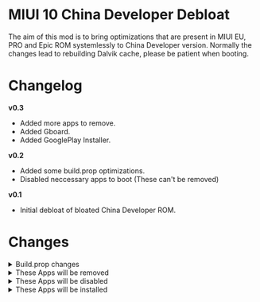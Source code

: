 
# MIUI 10 China Developer Debloat

The aim of this mod is to bring optimizations that are present in MIUI EU, PRO and Epic ROM systemlessly to China Developer version.
Normally the changes lead to rebuilding Dalvik cache, please be patient when booting.

# Changelog

**v0.3**
- Added more apps to remove.
- Added Gboard.
- Added GooglePlay Installer.

**v0.2**
- Added some build.prop optimizations.
- Disabled neccessary apps to boot (These can't be removed)

**v0.1**
- Initial debloat of bloated China Developer ROM.

# Changes

<details>
  <summary>Build.prop changes</summary>

  * Telephone ring delay
  * Faster Boot-Animation FPS
  * Better Responsiveness & Speed
  * Better background memory management
  * Setup DNS servers
  * Support For IPV4 and IPV6
  * Network buffer tuning
  * Enable Quick Power-On Mode To Reduce Boot-Time
  * Indicator Hack
  * Camera2API
  * Increase jpg quality to 100%
  * Debugging Notification turned off
</details>

<details>
  <summary>These Apps will be removed</summary>

* **AnalyticsCore** *(/system/app/AnalyticsCore)*
* **BasicDreams** *(/system/app/BasicDreams)*
* **BugReport** *(/system/app/BugReport)*
* **CloudService** *(/system/app/CloudService)*
* **Email** *(/system/app/Email)*
* **GameCenter** *(/system/app/GameCenter)*
* **HybridAccessory** *(/system/app/HybridAccessory)*
* **HybridPlatform** *(/system/app/HybridPlatform)*
* **Joyose** *(/system/app/Joyose)*
* **MSA** *(/system/app/MSA)*
* **MetokNLP** *(/system/app/MetokNLP)*
* **Mipay** *(/system/app/Mipay)*
* **Music** *(/system/app/Music)*
* **PaymentService** *(/system/app/PaymentService)*
* **SogouInput** *(/system/app/SogouInput)*
* **Userguide** *(/system/app/Userguide)*
* **VirtualSim** *(/system/app/VirtualSim)*
* **VoiceAssist** *(/system/app/VoiceAssist)*
* **XMPass** *(/system/app/XMPass)*
* **YouDaoEngine** *(/system/app/YouDaoEngine)*
* **jjhome** *(/system/app/jjhome)*
* **klobugreport** *(/system/app/klobugreport)*
* **mab** *(/system/app/mab)*
* **BaiduIME** *(/system/data-app/BaiduIME)*
* **MiFinance** *(/system/data-app/MiFinance)*
* **MiLiveAssistant** *(/system/data-app/MiLiveAssistant)*
* **MiMobileNoti** *(/system/data-app/MiMobileNoti)*
* **MiShop** *(/system/data-app/MiShop)*
* **O2O** *(/system/data-app/O2O)*
* **SmartHome** *(/system/data-app/SmartHome)*
* **WaliLive** *(/system/data-app/WaliLive)*
* **XiaoAiSpeechEngine** *(/system/data-app/XiaoAiSpeechEngine)*
* **mihome** *(/system/data-app/mihome)*
* **MiGameCenterSDKService** *(/system/priv-app/MiGameCenterSDKService)*
* **Mipub** *(/system/priv-app/Mipub)*
* **MiuiVideo** *(/system/priv-app/MiuiVideo)*
* **YellowPage** *(/system/priv-app/YellowPage)*

</details>

<details>
  <summary>These Apps will be disabled</summary>

 * com.miui.video
 * com.miui.player
 * com.xiangkan.android
 * com.xiaomi.mimobile.noti
 * com.xiaomi.mibrain.speech
 * com.sohu.inputmethod.sogou.xiaomi
 * com.xiaomi.shop
 * com.wali.live
 * com.xiaomi.o2o
 * com.mi.liveassistant
 * com.baidu.input_mi
</details>

<details>
  <summary>These Apps will be installed</summary>

 * Gboard (v7.3.12.201473387)
 * GooglePlay Installer (v3 - Half translated)
</details>
